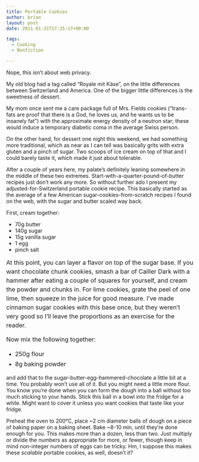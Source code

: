 ```yaml
---
title: Portable Cookies
author: brian
layout: post
date: 2011-01-31T17:25:17+00:00

tags:
  - Cooking
  - Nonfiction

---
```

Nope, this isn&#8217;t about web privacy.

My old blog had a tag called &#8220;Royale mit Käse&#8221;, on the little differences between Switzerland and America. One of the bigger little differences is the sweetness of dessert.

My mom once sent me a care package full of Mrs. Fields cookies (&#8220;trans-fats are proof that there is a God, he loves us, and he wants us to be insanely fat&#8221;) with the approximate energy density of a neutron star; these would induce a temporary diabetic coma in the average Swiss person.

On the other hand, for dessert one night this weekend, we had something more traditional, which as near as I can tell was basically grits with extra gluten and a pinch of sugar. Two scoops of ice cream on top of that and I could barely taste it, which made it just about tolerable.

After a couple of years here, my palate&#8217;s definitely leaning somewhere in the middle of these two extremes. Start-with-a-quarter-pound-of-butter recipes just don&#8217;t work any more. So without further ado I present my adjusted-for-Switzerland portable cookie recipe. This basically started as the average of a few American sugar-cookies-from-scratch recipes I found on the web, with the sugar and butter scaled way back.

<!--more-->First, cream together:

  * 70g butter
  * 140g sugar
  * 15g vanilla sugar
  * 1 egg
  * pinch salt

<span style="font-size: medium;"><span style="line-height: 24px;">At this point, you can layer a flavor on top of the sugar base. If you want chocolate chunk cookies, smash a bar of Cailler Dark with a hammer after eating a couple of squares for yourself, and cream the powder and chunks in. For lime cookies, grate the peel of one lime, then squeeze in the juice for good measure. I&#8217;ve made cinnamon sugar cookies with this base once, but they weren&#8217;t very good so I&#8217;ll leave the proportions as an exercise for the reader.</span></span>

<span style="font-size: medium;"><span style="line-height: 24px;">Now mix the following together:</span></span>

  * <span style="line-height: 27px; font-size: medium;">250g flour</span>
  * <span style="line-height: 27px; font-size: medium;">8g baking powder</span>

and add that to the sugar-butter-egg-hammered-chocolate a little bit at a time. You probably won&#8217;t use all of it. But you might need a little more flour. You know you&#8217;re done when you can form the dough into a ball without too much sticking to your hands. Stick this ball in a bowl into the fridge for a while. Might want to cover it unless you want cookies that taste like your fridge.

Preheat the oven to 200°C, place ~2 cm diameter balls of dough on a piece of baking paper on a baking sheet. Bake ~8-10 min, until they&#8217;re done enough for you. This makes more than a dozen, less than two. Just multiply or divide the numbers as appropriate for more, or fewer, though keep in mind non-integer numbers of eggs can be tricky. Hm, I suppose this makes these _scalable_ portable cookies, as well, doesn&#8217;t it?